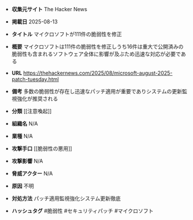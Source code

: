 - **収集元サイト**
The Hacker News

- **掲載日**
2025-08-13

- **タイトル**
マイクロソフトが111件の脆弱性を修正

- **概要**
マイクロソフトは111件の脆弱性を修正しうち16件は重大で公開済みの脆弱性も含まれるソフトウェア全体に影響が及ぶため迅速な対応が必要である

- **URL**
https://thehackernews.com/2025/08/microsoft-august-2025-patch-tuesday.html

- **備考**
多数の脆弱性が存在し迅速なパッチ適用が重要でありシステムの更新監視強化が推奨される

- **分類**
[[注意喚起]]

- **組織名**
N/A

- **業種**
N/A

- **攻撃手口**
[[脆弱性の悪用]]

- **攻撃影響**
N/A

- **脅威アクター**
N/A

- **原因**
不明

- **対処方法**
パッチ適用監視強化システム更新徹底

- **ハッシュタグ**
#脆弱性 #セキュリティパッチ #マイクロソフト
